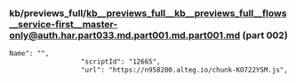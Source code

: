 ### kb/previews_full/kb__previews_full__kb__previews_full__flows__service-first__master-only@auth.har.part033.md.part001.md.part001.md (part 002)

```md
Name": "",
                  "scriptId": "12665",
                  "url": "https://n958200.alteg.io/chunk-KO722YSM.js",
  
```

```
